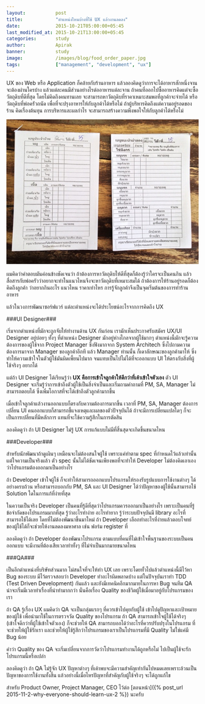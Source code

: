 ```yaml
---
layout:           post
title:            "ตำแหน่งไหนบ้างที่ใช้ UX แล้วงานลดลง"
date:             2015-10-21T05:00:00+05:45
last_modified_at: 2015-10-21T13:00:00+05:45
categories:       study
author:           Apirak
banner:           study
image:            /images/blog/food_order_paper.jpg
tags:             ["management", "development", "ux"]
---
```



UX ของ Web หรือ Application ก็คล้ายกับร้านอาหาร แล้วลองคิดดูว่าการจะได้อาหารสักหนึ่งจานจะต้องผ่านใครบ้าง แล้วแต่ละคนมีส่วนอย่างไรต่ออาหารแต่ละจาน ถ้าคนที่ออกไปซื้ออาหารคิดแต่จะซื้อวัตถุดิบที่ดีที่สุด โดยไม่คิดถึงคนทานเลย จะสามารถหาวัตถุดิบที่ราคาเหมาะสมพอที่ลูกค้าจะจ่ายได้ หรือวัตถุดิบที่พ่อครัวถนัด เพื่อที่จะปรุงอาหารให้กับลูกค้าได้หรือไม่ ถ้าผู้บริหารคิดถึงแต่ความอยู่รอดของร้าน คิดเรื่องต้นทุน การบริหารและผลกำไร จะสามารถสร้างความพึงพอใจให้กับลูกค้าได้หรือไม่

![food order paper](/images/blog/food_order_paper.jpg)

ผมคิดว่าคำตอบมันค่อนข้างชัดเจนว่า ถ้าต้องการหาวัตถุดิบให้ดีที่สุดก็ต้องรู้ว่าใครจะเป็นคนกิน แล้วสื่อสารกับพ่อครัวว่าอยากจะทำในแนวไหนจึงจะหาวัตถุดิบที่เหมาะสมได้ ถ้าต้องการให้ร้านอยู่รอดก็ต้องคิดถึงลูกค้า ว่าอยากกินอะไร แนวไหน ราคาเท่าไหร การรู้จักลูกค้าจึงเป็นจุดเริ่มต้นของการทำร้านอาหาร

แล้วในวงการพัฒนาซอร์ฟแวร์ แต่ละตำแหน่งจะได้ประโยชน์อะไรจากการคิดถึง UX

<!--more-->

###UI Designer###

เริ่มจากตำแหน่งที่มักจะถูกจับให้ทำงานด้าน UX กันก่อน เรามักเห็นประกาศรับสมัคร UX/UI Designer อยู่บ่อยๆ ทั้งๆ ที่ตำแหน่ง Designer มักอยู่ห่างไกลจากผู้ใช้มากๆ ตำแหน่งนี้มักจะรู้ความต้องการของผู้ใช้จาก Project Manager ซึ่งฟังมากจาก System Architech ซึ่งไปถามความต้องการมาจาก Manager ของลูกค้าอีกที แล้ว Manager ท่านนั้น ก็เดาลักษณะของลูกค้ามาให้ ซึ่งทำให้ความเข้าใจในตัวผู้ใช้มันผิดเพี้ยนไปมาก จนแทบเป็นไปไม่ได้ที่จะออกแบบ UI ให้ตรงกับสิ่งที่ผู้ใช้จริงๆ อยากได้

แต่ถ้า UI Designer ได้เรียนรู้ว่า **UX คือการเข้าใจลูกค้าให้ดีกว่าที่เค้าเข้าใจตัวเอง** ตัว UI Designer จะเริ่มรู้ว่าการเข้าถึงตัวผู้ใช้เป็นสิ่งจำเป็นและเริ่มถามคำถามที่ PM, SA, Manager ไม่สามารถตอบได้ ซึ่งเพิ่มโอกาสที่จะได้เข้าถึงตัวลูกค้ามากขึ้น

เมื่อเข้าใจลูกค้าแล้วงานออกแบบก็ตรงกับความต้องการมากขึ้น เวลาที่ PM, SA, Manager ต้องการเปลี่ยน UI คนออกแบบก็สามารถชี้แจงเหตุและผลของตัวปัจจุบันได้ ถ้าจะมีการเปลี่ยนแปลใดๆ ก็จะเป็นการเปลี่ยนที่มีหลักการ แทนที่จะใช้ความรู้สึกในการตัดสิน

ลองคิดดูว่า ถ้า UI Designer ไม่รู้ UX การแก้แบบไม่มีที่สิ้นสุดจะเกิดขึ้นขนาดไหน

###Developer###

สำหรับนักพัฒนาถ้าดูเผินๆ เหมือนจะไม่ต้องสนใจผู้ใช้ เพราะแค่ทำตาม spec ที่กำหนดไว้แล้วเท่านั้น แต่ใจความเป็นจริงแล้ว ตัว spec นั้นไม่ได้ชัดเจนเพียงพอที่จะทำให้ Developer ไม่ต้องคิดเอาเองว่าโปรแกรมต้องออกมาเป็นอย่างไร

ถ้า Developer เข้าใจผู้ใช้ ก็จะทำให้สามารถออกแบบโปรแกรมให้รองรับรูปแบบการใช้งานต่างๆ ได้อย่างครบถ้วน หรือสามารถบอกกับ PM, SA และ UI Designer ได้ว่าปัญหาของผู้ใช้นั้นสามารถใช้ Solution ใดในการแก้ที่ง่ายที่สุด

ในความเป็นจริง Developer เป็นคนที่รู้ดีที่สุดว่าโปรแกรมควรออกมาเป็นอย่างไร เพราะเป็นคนที่รู้ข้อจำกัดของโปรแกรมมากที่สุด รู้ว่าอะไรทำง่าย อะไรทำยาก รู้ว่าระบบปัจจุบันมี library อะไรที่สามารถใช้ได้เลย โดยที่ไม่ต้องพัฒนาขึ้นมาใหม่ ถ้า Developer เลือกทำอะไรที่ง่ายแล้วตอบโจทย์ของผู้ใช้ได้ก็จะช่วยให้งานลดลงมหาศาล เช่น ฟอร์ม register ที่

ลองคิดดูว่า ถ้า Developer ต้องพัฒนาโปรแกรม ตามแบบที่คนที่ไม่เข้าใจพื้นฐานของระบบเป็นคนออกแบบ จะมีงานที่ต้องเสียเวลาทำทั้งๆ ที่ไม่จำเป็นมากมายขนาดไหน

###QA###

เป็นอีกตำแหน่งที่บริษัทส่วนมาก ไม่สนใจที่จะให้ทำ UX เลย เพราะโดยทั้วไปแล้วตำแหน่งนี้มีไว้หา Bug ของระบบ มีไว้ตรวจสอบว่า Developer ทำอะไรผิดพลาดบ้าง แต่ในปัจจุบันเราทำ TDD (Test Driven Development) กันแล้ว และยังมีเทคนิคอีกมากมายในการหา Bug จนทีม QA น่าจะเริ่มมีเวลาทำเรื่องที่น่าทำมากกว่า นั่นคือเรื่อง Quality ของชีวิตผู้ใช้เมื่อมาอยู่กับโปรแกรมของเรา

ถ้า QA รู้เรื่อง UX ผมคิดว่า QA จะเป็นกลุ่มแรกๆ ที่ควรเข้าไปคุยกับผู้ใช้ เข้าไปดูปัญหาและเป้าหมายของผู้ใช้ เพื่อนำมาใช้ในการตรวจวัด Quality ของโปรแกรม ถ้า QA สามารถเข้าใจผู้ใช้ได้จริงๆ (เข้าใจดีกว่าที่ผู้ใช้เข้าใจตัวเอง) ก็จะช่วยให้ QA สามารถบอกได้ว่าอะไรที่ควรปรับปรุงในโปรแกรม ที่จะช่วยให้ผู้ใช้รักเรา และช่วยให้ผู้ใช้รู้สึกว่าโปรแกรมของเราเป็นโปรแกรมที่มี Quality ไม่ใช่แค่มี Bug น้อย

คำว่า Quality ของ QA จะเริ่มเปลี่ยนจากการวัดว่าโปรแกรมทำงานได้ถูกหรือไม่ ไปเป็นผู้ใช้จะรักโปรแกรมนี้หรือเปล่า

ลองคิดดูว่า ถ้า QA ไม่รู้จัก UX ปัญหาต่างๆ ที่เค้าพบจะมีความสำคัญเท่ากันไปหมดเลยเพราะล้วนเป็นปัญหาของการใช้งานทั้งสิ้น แล้วอย่างนี้เมื่อไหรปัญหาที่สำคัญกับผู้ใช้จริงๆ จะได้ถูกแก้ไข

สำหรับ Product Owner, Project Manager, CEO ไว้ต่อ [ตอนหน้า]({% post_url 2015-11-2-why-everyone-should-learn-ux-2 %}) นะครับ
